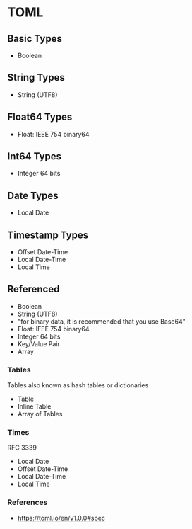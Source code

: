 # TOML

## Basic Types

* Boolean

## String Types

* String (UTF8)

## Float64 Types

* Float: IEEE 754 binary64

## Int64 Types

* Integer 64 bits

## Date Types

* Local Date

## Timestamp Types

* Offset Date-Time
* Local Date-Time
* Local Time

## Referenced

* Boolean
* String (UTF8)
* "for binary data, it is recommended that you use Base64"
* Float: IEEE 754 binary64
* Integer 64 bits
* Key/Value Pair
* Array

### Tables

Tables also known as hash tables or dictionaries

* Table
* Inline Table
* Array of Tables

### Times

RFC 3339

* Local Date
* Offset Date-Time
* Local Date-Time
* Local Time

### References

* https://toml.io/en/v1.0.0#spec